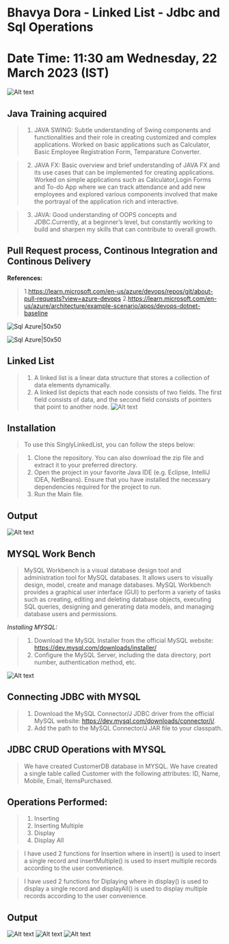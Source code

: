# Bhavya Dora - Linked List - Jdbc and Sql Operations

# Date Time:  11:30 am Wednesday, 22 March 2023 (IST)

![Alt text](Documentation/Images/firstslide.png)

## Java Training acquired

> 1. JAVA SWING: Subtle understanding of Swing components and functionalities and their role in creating customized and complex applications. Worked on basic applications such as Calculator, Basic Employee Registration Form, Temparature Converter.
 
> 2. JAVA FX: Basic overview and brief understanding of JAVA FX and its use cases that can be implemented for creating applications. Worked on simple applications such as Calculator,Login Forms and To-do App where we can track attendance and add new employees and explored various components involved that make the portrayal of the application rich and interactive.
 
> 3. JAVA: Good understanding of OOPS concepts and JDBC.Currently, at a beginner’s level, but constantly working to build and sharpen my skills that can contribute to overall growth.

## Pull Request process, Continous Integration and Continous Delivery

**References:**
> 1.https://learn.microsoft.com/en-us/azure/devops/repos/git/about-pull-requests?view=azure-devops
> 2.https://learn.microsoft.com/en-us/azure/architecture/example-scenario/apps/devops-dotnet-baseline

![Sql Azure|50x50](Documentation/Images/PR-CI-CD.png)

![Sql Azure|50x50](Documentation/Images/Azure2.png)

## Linked List

> 1. A linked list is a linear data structure that stores a collection of data elements dynamically.
> 2. A linked list depicts that each node consists of two fields. The first field consists of data, and the second field consists of pointers that point to another node.
![Alt text](Documentation/Images/LLDSR.png)

## Installation

> To use this SinglyLinkedList, you can follow the steps below:

> 1. Clone the repository. You can also download the zip file and extract it to your preferred directory.
> 2. Open the project in your favorite Java IDE (e.g. Eclipse, IntelliJ IDEA, NetBeans). Ensure that you have installed the necessary dependencies required for the project to run.
> 3. Run the Main file.

## Output

![Alt text](Documentation/Images/SLL%20Output.png)

## MYSQL Work Bench

>  MySQL Workbench is a visual database design tool and administration tool for MySQL databases. It allows users to visually design, model, create and manage databases. MySQL Workbench provides a graphical user interface (GUI) to perform a variety of tasks such as creating, editing and deleting database objects, executing SQL queries, designing and generating data models, and managing database users and permissions.

*Installing MYSQL:*

> 1. Download the MySQL Installer from the official MySQL website: https://dev.mysql.com/downloads/installer/
> 2. Configure the MySQL Server, including the data directory, port number, authentication method, etc. 

![Alt text](Documentation/Images/SQL%20WorkBench.png)

## Connecting JDBC with MYSQL

> 1. Download the MySQL Connector/J JDBC driver from the official MySQL website: https://dev.mysql.com/downloads/connector/j/.
> 2. Add the path to the MySQL Connector/J JAR file to your classpath.

## JDBC CRUD Operations with MYSQL

> We have created CustomerDB database in MYSQL. We have created a single table called Customer with the following attributes:
ID, Name, Mobile, Email, ItemsPurchased. 

## Operations Performed:

> 1. Inserting
> 2. Inserting Multiple
> 3. Display
> 4. Display All

> I have used 2 functions for Insertion where in insert() is used to insert a single record and insertMultiple() is used to insert multiple records according to the user convenience.

> I have used 2 functions for Diplaying where in display() is used to display a single record and displayAll() is used to display multiple records according to the user convenience.

## Output

![Alt text](Documentation/Images/InsertSingle.png)
![Alt text](Documentation/Images/Insert%20Multiple.png)
![Alt text](Documentation/Images/Display.png)

